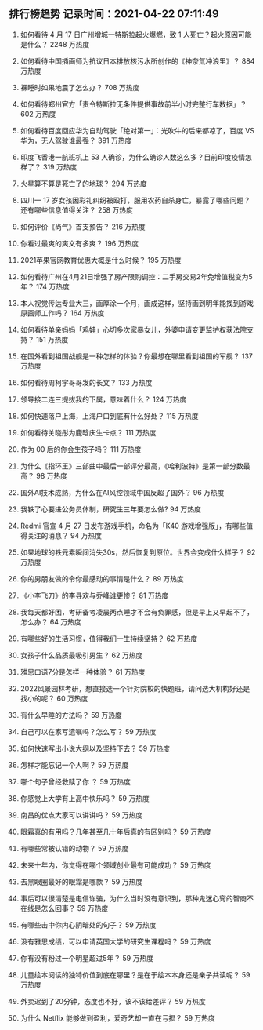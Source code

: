 
## 排行榜趋势 记录时间：2021-04-22 07:11:49
  
  1. 如何看待 4 月 17 日广州增城一特斯拉起火爆燃，致 1 人死亡？起火原因可能是什么？ 2248 万热度
    
  2. 如何看待中国插画师为抗议日本排放核污水所创作的《神奈氚冲浪里》？ 884 万热度
    
  3. 裸睡时如果地震了怎么办？ 708 万热度
    
  4. 如何看待郑州官方「责令特斯拉无条件提供事故前半小时完整行车数据」？ 602 万热度
    
  5. 如何看待百度回应华为自动驾驶「绝对第一」：光吹牛的后来都凉了，百度 VS 华为，无人驾驶谁最强？ 391 万热度
    
  6. 印度飞香港一航班机上 53 人确诊，为什么确诊人数这么多？目前印度疫情怎样了？ 319 万热度
    
  7. 火星算不算是死亡了的地球？ 294 万热度
    
  8. 四川一 17 岁女孩因彩礼纠纷被殴打，服用农药自杀身亡，暴露了哪些问题？还有哪些信息值得关注？ 258 万热度
    
  9. 如何评价《尚气》首支预告？ 216 万热度
    
  10. 你看过最爽的爽文有多爽？ 196 万热度
    
  11. 2021苹果官网教育优惠大概是什么时候？ 195 万热度
    
  12. 如何看待广州在4月21日增强了房产限购调控：二手房交易2年免增值税变为5年？ 174 万热度
    
  13. 本人视觉传达专业大三，画厚涂一个月，画成这样，坚持画到明年能找到游戏原画师工作吗？ 164 万热度
    
  14. 如何看待单亲妈妈「鸡娃」心切多次家暴女儿，外婆申请变更监护权获法院支持？ 151 万热度
    
  15. 在国外看到祖国战舰是一种怎样的体验？你最想在哪里看到祖国的军舰？ 137 万热度
    
  16. 如何看待周柯宇哥哥发的长文？ 133 万热度
    
  17. 领导接二连三提拔我的下属，意味着什么？ 124 万热度
    
  18. 如何快速落户上海，上海户口到底有什么好处？ 115 万热度
    
  19. 如何看待关晓彤为鹿晗庆生卡点？ 111 万热度
    
  20. 作为 00 后的你会生孩子吗？ 111 万热度
    
  21. 为什么《指环王》三部曲中最后一部评分最高，《哈利波特》是第一部分数最高？ 98 万热度
    
  22. 国外AI技术成熟，为什么在AI风控领域中国反超了国外？ 96 万热度
    
  23. 我铁了心要进公务员体制，研究生三年要怎么做? 94 万热度
    
  24. Redmi 官宣 4 月 27 日发布游戏手机，命名为「K40 游戏增强版」，有哪些值得关注的消息？ 94 万热度
    
  25. 如果地球的铁元素瞬间消失30s，然后恢复到原位。世界会变成什么样子？ 92 万热度
    
  26. 你的男朋友做的令你最感动的事情是什么？ 89 万热度
    
  27. 《小李飞刀》的李寻欢与乔峰谁更惨？ 81 万热度
    
  28. 我每天都好困，考研备考凌晨两点睡才不会有负罪感，但是早上又早起不了，怎么办？ 64 万热度
    
  29. 有哪些好的生活习惯，值得我们一生持续坚持？ 62 万热度
    
  30. 女孩子什么品质最吸引男生？ 62 万热度
    
  31. 雅思口语7分是怎样一种体验？ 61 万热度
    
  32. 2022风景园林考研，想直接选一个针对院校的快题班，请问选大机构好还是找小的呢？ 60 万热度
    
  33. 有什么早睡的方法吗？ 59 万热度
    
  34. 自己可以在家写遗嘱吗？怎么写？ 59 万热度
    
  35. 如何快速写出小说大纲以及坚持下去？ 59 万热度
    
  36. 怎样才能忘记一个人啊？ 59 万热度
    
  37. 哪个句子曾经救赎了你 ？ 59 万热度
    
  38. 你感觉上大学有上高中快乐吗？ 59 万热度
    
  39. 南昌的优点大家可以讲讲吗？ 59 万热度
    
  40. 眼霜真的有用吗？几年甚至几十年后真的有区别吗？ 59 万热度
    
  41. 有哪些常被认错的动物？ 59 万热度
    
  42. 未来十年内，你觉得在哪个领域创业最有可能成功？ 59 万热度
    
  43. 去黑眼圈最好的眼霜是哪款？ 59 万热度
    
  44. 事后可以很清楚是电信诈骗，为什么当时没有意识到，那种鬼迷心窍的智商不在线是怎么回事？ 59 万热度
    
  45. 有哪些击中你内心阴暗处的句子？ 59 万热度
    
  46. 没有雅思成绩，可以申请英国大学的研究生课程吗？ 59 万热度
    
  47. 你有没有粉过一个明星超过5年？ 59 万热度
    
  48. 儿童绘本阅读的独特价值到底在哪里？是在于绘本本身还是亲子共读呢？ 59 万热度
    
  49. 外卖迟到了20分钟，态度也不好，该不该给差评？ 59 万热度
    
  50. 为什么 Netflix 能够做到盈利，爱奇艺却一直在亏损？ 59 万热度
    